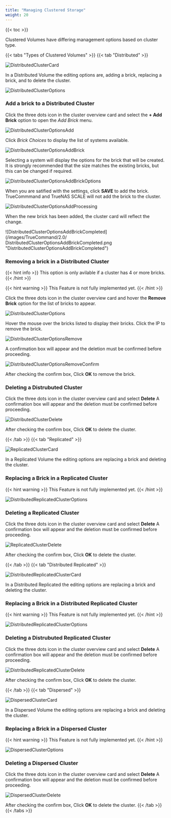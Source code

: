 ```yaml
---
title: "Managing Clustered Storage"
weight: 20
---
```


{{< toc >}}

Clustered Volumes have differing management options based on cluster type.

{{< tabs "Types of Clustered Volumes" >}}
{{< tab "Distributed" >}}

![DistributedClusterCard](/images/TrueCommand/2.0/DistributedClusterCard.png "DistributedClusterCard")

In a Distributed Volume the editing options are, adding a brick, replacing a brick, and to delete the cluster.

![DistributedClusterOptions](/images/TrueCommand/2.0/DistributedClusterOptions.png "DistributedClusterOptions")

### Add a brick to a Distributed Cluster

Click the three dots icon in the cluster overview card and select the **+ Add Brick** option to open the *Add Brick* menu.

![DistributedClusterOptionsAdd](/images/TrueCommand/2.0/DistributedClusterOptionsAdd.png "DistributedClusterOptionsAdd")

Click *Brick Choices* to display the list of systems available.

![DistributedClusterOptionsAddBrick](/images/TrueCommand/2.0/DistributedClusterOptionsAddBrick.png "DistributedClusterOptionsAddBrick")

Selecting a system will display the options for the brick that will be created. It is strongly recommended that the size matches the existing bricks, but this can be changed if required.

![DistributedClusterOptionsAddBrickOptions](/images/TrueCommand/2.0/DistributedClusterOptionsAddBrickOptions.png "DistributedClusterOptionsAddBrickOptions")

When you are satified with the settings, click **SAVE** to add the brick.  TrueCommmand and TrueNAS SCALE will not add the brick to the cluster.

![DistributedClusterOptionsAddProcessing](/images/TrueCommand/2.0/DistributedClusterOptionsAddProcessing.png "DistributedClusterOptionsAddProcessing")

When the new brick has been added, the cluster card will reflect the change.

![DistributedClusterOptionsAddBrickCompleted](/images/TrueCommand/2.0/
DistributedClusterOptionsAddBrickCompleted.png "DistributedClusterOptionsAddBrickCompleted")

### Removing a brick in a Distributed Cluster

{{< hint info >}}
This option is only avilable if a cluster has 4 or more bricks.
{{< /hint >}}

{{< hint warning >}}
This Feature is not fully implemented yet.
{{< /hint >}}

Click the three dots icon in the cluster overview card and hover the **Remove Brick** option for the list of bricks to appear.

![DistributedClusterOptions](/images/TrueCommand/2.0/DistributedClusterOptions.png "DistributedClusterOptions")

Hover the mouse over the bricks listed to display their bricks. Click the IP to remove the brick.

![DistributedClusterOptionsRemove](/images/TrueCommand/2.0/DistributedClusterOptionsRemove.png "DistributedClusterOptionsRemove")

A confirmation box will appear and the deletion must be confirmed before proceeding.

![DistributedClusterOptionsRemoveConfirm](/images/TrueCommand/2.0/DistributedClusterOptionsRemoveConfirm.png "DistributedClusterOptionsRemoveConfirm")

After checking the confirm box, Click **OK** to remove the brick.


### Deleting a Distrubuted Cluster

Click the three dots icon in the cluster overview card and select **Delete**
A confirmation box will appear and the deletion must be confirmed before proceeding.

![DistributedClusterDelete](/images/TrueCommand/2.0/DistributedClusterDelete.png "DistributedClusterDelete")

After checking the confirm box, Click **OK** to delete the cluster.

{{< /tab >}}
{{< tab "Replicated" >}}

![ReplicatedClusterCard](/images/TrueCommand/2.0/ReplicatedClusterCard.png "ReplicatedClusterCard")

In a Replicated Volume the editing options are replacing a brick and deleting the cluster.

### Replacing a Brick in a Replicated Cluster

{{< hint warning >}}
This Feature is not fully implemented yet.
{{< /hint >}}

![DistributedReplicatedClusterOptions](/images/TrueCommand/2.0/DistributedReplicatedClusterOptions.png "DistributedReplicatedClusterOptions")

### Deleting a Replicated Cluster

Click the three dots icon in the cluster overview card and select **Delete**
A confirmation box will appear and the deletion must be confirmed before proceeding.

![ReplicatedClusterDelete](/images/TrueCommand/2.0/ReplicatedClusterDelete.png "ReplicatedClusterDelete")

After checking the confirm box, Click **OK** to delete the cluster.

{{< /tab >}}
{{< tab "Distributed Replicated" >}}

![DistributedReplicatedClusterCard](/images/TrueCommand/2.0/DistributedReplicatedClusterCard.png "DistributedReplicatedClusterCard")

In a Distributed Replicated the editing options are replacing a brick and deleting the cluster.

### Replacing a Brick in a Distributed Replicated Cluster

{{< hint warning >}}
This Feature is not fully implemented yet.
{{< /hint >}}

![DistributedReplicatedClusterOptions](/images/TrueCommand/2.0/DistributedReplicatedClusterOptions.png "DistributedReplicatedClusterOptions")

### Deleting a Distrubuted Replicated Cluster

Click the three dots icon in the cluster overview card and select **Delete**
A confirmation box will appear and the deletion must be confirmed before proceeding.

![DistributedReplicatedClusterDelete](/images/TrueCommand/2.0/DistributedReplicatedClusterDelete.png "DistributedReplicatedClusterDelete")

After checking the confirm box, Click **OK** to delete the cluster.

{{< /tab >}}
{{< tab "Dispersed" >}}

![DispersedClusterCard](/images/TrueCommand/2.0/DispersedClusterCard.png "DispersedClusterCard")

In a Dispersed Volume the editing options are replacing a brick and deleting the cluster.

### Replacing a Brick in a Dispersed Cluster

{{< hint warning >}}
This Feature is not fully implemented yet.
{{< /hint >}}

![DispersedClusterOptions](/images/TrueCommand/2.0/DispersedClusterOptions.png "DispersedClusterOptions")

### Deleting a Dispersed Cluster

Click the three dots icon in the cluster overview card and select **Delete**
A confirmation box will appear and the deletion must be confirmed before proceeding.

![DispersedClusterDelete](/images/TrueCommand/2.0/DispersedClusterDelete.png "DispersedClusterDelete")

After checking the confirm box, Click **OK** to delete the cluster.
{{< /tab >}}
{{< /tabs >}}
